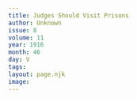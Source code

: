```yaml
---
title: Judges Should Visit Prisons
author: Unknown
issue: 8
volume: 11
year: 1916
month: 46
day: V
tags:
layout: page.njk
image:
---
```

